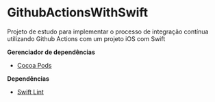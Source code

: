 # GithubActionsWithSwift

Projeto de estudo para implementar o processo de integração contínua utilizando Github Actions com um projeto iOS com Swift

**Gerenciador de dependências**

- [Cocoa Pods](https://cocoapods.org/)

**Dependências**

- [Swift Lint](https://github.com/realm/SwiftLint)
